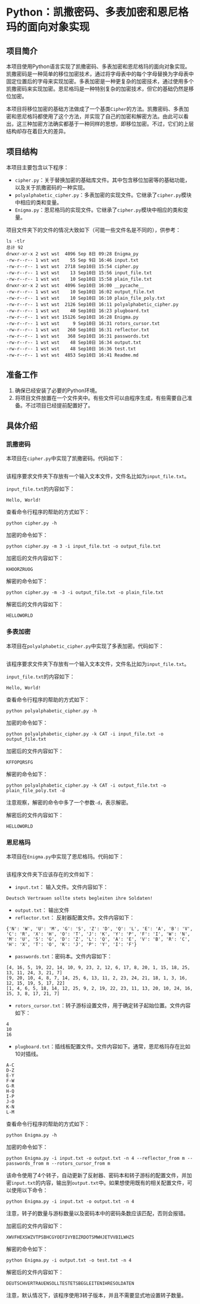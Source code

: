 # Python：凯撒密码、多表加密和恩尼格玛的面向对象实现

## 项目简介

本项目使用Python语言实现了凯撒密码、多表加密和恩尼格玛的面向对象实现。凯撒密码是一种简单的移位加密技术，通过将字母表中的每个字母替换为字母表中固定位置后的字母来实现加密。多表加密是一种更复杂的加密技术，通过使用多个凯撒密码来实现加密。恩尼格玛是一种特别复杂的加密技术，但它的基础仍然是移位加密。

本项目将移位加密的基础方法做成了一个基类`Cipher`的方法。凯撒密码、多表加密和恩尼格玛都使用了这个方法，并实现了自己的加密和解密方法。由此可以看出，这三种加密方法确实都基于一种同样的思想，即移位加密。不过，它们的上层结构却存在着巨大的差异。

## 项目结构

本项目主要包含以下程序：

- `cipher.py`：关于替换加密的基础库文件。其中包含移位加密等的基础功能，以及关于凯撒密码的一种实现。
- `polyalphabetic_cipher.py`：多表加密的实现文件。它继承了`cipher.py`模块中相应的类和变量。
- `Enigma.py`：恩尼格玛的实现文件。它继承了`cipher.py`模块中相应的类和变量。

项目文件夹下的文件的情况大致如下（可能一些文件名是不同的），供参考：

```
ls -tlr
总计 92
drwxr-xr-x 2 wst wst  4096 Sep 8日 09:28 Enigma_py
-rw-r--r-- 1 wst wst    55 Sep 9日 16:46 input.txt
-rw-r--r-- 1 wst wst  2718 Sep10日 15:54 cipher.py
-rw-r--r-- 1 wst wst    13 Sep10日 15:56 input_file.txt
-rw-r--r-- 1 wst wst    10 Sep10日 15:58 plain_file.txt
drwxr-xr-x 2 wst wst  4096 Sep10日 16:00 __pycache__
-rw-r--r-- 1 wst wst    10 Sep10日 16:02 output_file.txt
-rw-r--r-- 1 wst wst    10 Sep10日 16:10 plain_file_poly.txt
-rw-r--r-- 1 wst wst  2126 Sep10日 16:11 polyalphabetic_cipher.py
-rw-r--r-- 1 wst wst    40 Sep10日 16:23 plugboard.txt
-rw-r--r-- 1 wst wst 15126 Sep10日 16:28 Enigma.py
-rw-r--r-- 1 wst wst     9 Sep10日 16:31 rotors_cursor.txt
-rw-r--r-- 1 wst wst   260 Sep10日 16:31 reflector.txt
-rw-r--r-- 1 wst wst   368 Sep10日 16:31 passwords.txt
-rw-r--r-- 1 wst wst    48 Sep10日 16:34 output.txt
-rw-r--r-- 1 wst wst    48 Sep10日 16:36 test.txt
-rw-r--r-- 1 wst wst  4853 Sep10日 16:41 Readme.md
```

## 准备工作

1. 确保已经安装了必要的Python环境。
2. 将项目文件放置在一个文件夹中。有些文件可以由程序生成，有些需要自己准备。不过项目已经提前配置好了。

## 具体介绍

### 凯撒密码

本项目在`cipher.py`中实现了凯撒密码。代码如下：

```
```

该程序要求文件夹下存放有一个输入文本文件，文件名比如为`input_file.txt`。

`input_file.txt`的内容如下：

```
Hello, World!
```

查看命令行程序的帮助的方式如下：

```
python cipher.py -h
```

加密的命令如下：

```
python cipher.py -m 3 -i input_file.txt -o output_file.txt
```

加密后的文件内容如下：

```
KHOORZRUOG
```

解密的命令如下：

```
python cipher.py -m -3 -i output_file.txt -o plain_file.txt
```

解密后的文件内容如下：

```
HELLOWORLD
```

### 多表加密

本项目在`polyalphabetic_cipher.py`中实现了多表加密。代码如下：

```
```

该程序要求文件夹下存放有一个输入文本文件，文件名比如为`input_file.txt`。

`input_file.txt`的内容如下：

```
Hello, World!
```

查看命令行程序的帮助的方式如下：

```
python polyalphabetic_cipher.py -h
```

加密的命令如下：

```
python polyalphabetic_cipher.py -k CAT -i input_file.txt -o output_file.txt
```

加密后的文件内容如下：

```
KFFOPQRSFG
```

解密的命令如下：

```
python polyalphabetic_cipher.py -k CAT -i output_file.txt -o plain_file_poly.txt -d
```

注意观察，解密的命令中多了一个参数`-d`，表示解密。

解密后的文件内容如下：

```
HELLOWORLD
```

### 恩尼格玛

本项目在`Enigma.py`中实现了恩尼格玛。代码如下：

```
```

该程序文件夹下应该存在的文件如下：

- `input.txt`： 输入文件。文件内容如下：

```
Deutsch Vertrauen sollte stets begleiten ihre Soldaten!
```

- `output.txt`： 输出文件
- `reflector.txt`： 反射器配置文件。文件内容如下：

```
{'N': 'W', 'U': 'M', 'G': 'S', 'Z': 'D', 'Q': 'L', 'E': 'A', 'B': 'V', 'C': 'R', 'X': 'H', 'O': 'T', 'J': 'K', 'Y': 'P', 'F': 'I', 'W': 'N', 'M': 'U', 'S': 'G', 'D': 'Z', 'L': 'Q', 'A': 'E', 'V': 'B', 'R': 'C', 'H': 'X', 'T': 'O', 'K': 'J', 'P': 'Y', 'I': 'F'}
```

- `passwords.txt`：密码本。文件内容如下：

```
[4, 16, 5, 19, 22, 14, 10, 9, 23, 2, 12, 6, 17, 8, 20, 1, 15, 18, 25, 13, 11, 24, 3, 21, 7]
[9, 20, 10, 4, 8, 7, 14, 25, 6, 13, 11, 2, 23, 24, 21, 18, 1, 3, 16, 12, 15, 19, 5, 17, 22]
[1, 4, 6, 5, 18, 14, 12, 25, 9, 2, 19, 22, 23, 11, 13, 20, 10, 24, 16, 15, 3, 8, 17, 21, 7]

```

- `rotors_cursor.txt`：转子游标设置文件，用于确定转子起始位置。文件内容如下：

```
4
10
16

```

- `plugboard.txt`：插线板配置文件。文件内容如下。通常，恩尼格玛存在比如10对插线。

```
A-C
D-Z
E-Y
F-W
G-R
H-Q
I-P
J-O
K-N
L-M

```

查看命令行程序的帮助的方式如下：

```
python Enigma.py -h
```

加密的命令如下：

```
python Enigma.py -i input.txt -o output.txt -n 4 --reflector_from m --passwords_from m --rotors_cursor_from m
```

该命令使用了4个转子，自动更新了反射器、密码本和转子游标的配置文件，并加密`input.txt`的内容，输出到`output.txt`中。如果想使用既有的相关配置文件，可以使用以下命令：

```
python Enigma.py -i input.txt -o output.txt -n 4
```

注意，转子的数量与游标数量以及密码本中的密码条数应该匹配，否则会报错。

加密后的文件内容如下：

```
XWVFHEXSWZVTPSBHCGYOEFIVYBIZRDOTSMWHJETVVBILWHZS
```

解密的命令如下：

```
python Enigma.py -i output.txt -o test.txt -n 4
```

解密后的文件内容如下：

```
DEUTSCHVERTRAUENSOLLTESTETSBEGLEITENIHRESOLDATEN
```

注意，默认情况下，该程序使用3转子版本，并且不需要显式地设置转子数量。
